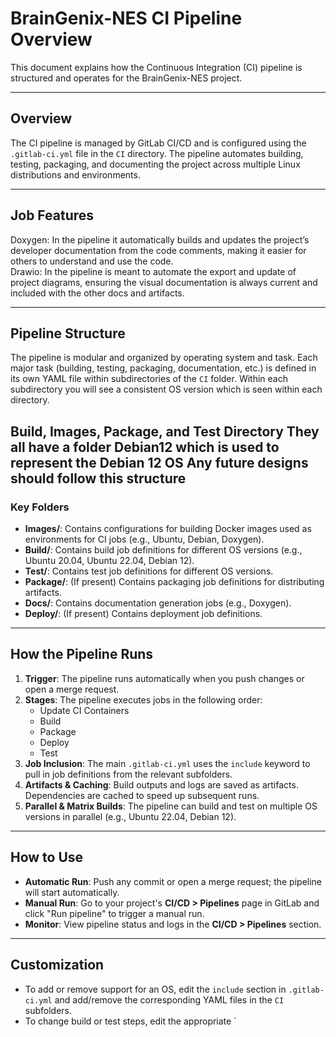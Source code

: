 # BrainGenix-NES CI Pipeline Overview

This document explains how the Continuous Integration (CI) pipeline is structured and operates for the BrainGenix-NES project.

---

## Overview

The CI pipeline is managed by GitLab CI/CD and is configured using the `.gitlab-ci.yml` file in the `CI` directory. The pipeline automates building, testing, packaging, and documenting the project across multiple Linux distributions and environments.

---

## Job Features

Doxygen: In the pipeline it automatically builds and updates the project’s developer documentation from the code comments, making it easier for others to understand and use the code.<br>
Drawio: In the pipeline is meant to automate the export and update of project diagrams, ensuring the visual documentation is always current and included with the other docs and artifacts. 

---

## Pipeline Structure

The pipeline is modular and organized by operating system and task. Each major task (building, testing, packaging, documentation, etc.) is defined in its own YAML file within subdirectories of the `CI` folder. Within each subdirectory
you will see a consistent OS version which is seen within each directory. 

Build, Images, Package, and Test Directory
They all have a folder Debian12 which is used to represent the Debian 12 OS
Any future designs should follow this structure
---

### Key Folders

- **Images/**: Contains configurations for building Docker images used as environments for CI jobs (e.g., Ubuntu, Debian, Doxygen).
- **Build/**: Contains build job definitions for different OS versions (e.g., Ubuntu 20.04, Ubuntu 22.04, Debian 12).
- **Test/**: Contains test job definitions for different OS versions.
- **Package/**: (If present) Contains packaging job definitions for distributing artifacts.
- **Docs/**: Contains documentation generation jobs (e.g., Doxygen).
- **Deploy/**: (If present) Contains deployment job definitions.

---

## How the Pipeline Runs

1. **Trigger**: The pipeline runs automatically when you push changes or open a merge request.
2. **Stages**: The pipeline executes jobs in the following order:
    - Update CI Containers
    - Build
    - Package
    - Deploy
    - Test
3. **Job Inclusion**: The main `.gitlab-ci.yml` uses the `include` keyword to pull in job definitions from the relevant subfolders.
4. **Artifacts & Caching**: Build outputs and logs are saved as artifacts. Dependencies are cached to speed up subsequent runs.
5. **Parallel & Matrix Builds**: The pipeline can build and test on multiple OS versions in parallel (e.g., Ubuntu 22.04, Debian 12).

---

## How to Use

- **Automatic Run**: Push any commit or open a merge request; the pipeline will start automatically.
- **Manual Run**: Go to your project's **CI/CD > Pipelines** page in GitLab and click "Run pipeline" to trigger a manual run.
- **Monitor**: View pipeline status and logs in the **CI/CD > Pipelines** section.

---

## Customization

- To add or remove support for an OS, edit the `include` section in `.gitlab-ci.yml` and add/remove the corresponding YAML files in the `CI` subfolders.
- To change build or test steps, edit the appropriate `